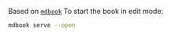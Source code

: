 Based on [`mdbook`](https://rust-lang.github.io/mdBook/guide/creating.html)
To start the book in edit mode:

```sh
mdbook serve --open
```
